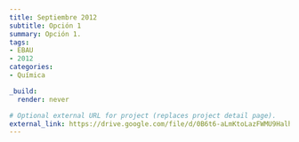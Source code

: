 ```yaml
---
title: Septiembre 2012
subtitle: Opción 1
summary: Opción 1.
tags:
- EBAU
- 2012
categories:
- Química

_build:
  render: never

# Optional external URL for project (replaces project detail page).
external_link: https://drive.google.com/file/d/0B6t6-aLmKtoLazFWMU9Halhvbkk/view
---
```

